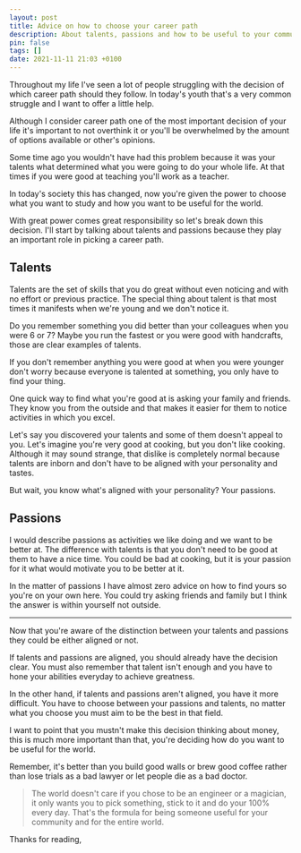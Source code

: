```yaml
---
layout: post
title: Advice on how to choose your career path
description: About talents, passions and how to be useful to your community and the world.
pin: false
tags: []
date: 2021-11-11 21:03 +0100
---
```


Throughout my life I've seen a lot of people struggling with the decision of which career path should they follow. In today's youth that's a very common struggle and I want to offer a little help.

Although I consider career path one of the most important decision of your life it's important to not overthink it or you'll be overwhelmed by the amount of options available or other's opinions.

Some time ago you wouldn't have had this problem because it was your talents what determined what you were going to do your whole life. At that times if you were good at teaching you'll work as a teacher.

In today's society this has changed, now you're given the power to choose what you want to study and how you want to be useful for the world. 

With great power comes great responsibility so let's break down this decision. I'll start by talking about talents and passions because they play an important role in picking a career path.

## Talents

Talents are the set of skills that you do great without even noticing and with no effort or previous practice. The special thing about talent is that most times it manifests when we're young and we don't notice it. 

Do you remember something you did better than your colleagues when you were 6 or 7? Maybe you run the fastest or you were good with handcrafts, those are clear examples of talents.

If you don't remember anything you were good at when you were younger don't worry because everyone is talented at something, you only have to find your thing.

One quick way to find what you're good at is asking your family and friends. They know you from the outside and that makes it easier for them to notice activities in which you excel.

Let's say you discovered your talents and some of them doesn't appeal to you. Let's imagine you're very good at cooking, but you don't like cooking. Although it may sound strange, that dislike is completely normal because talents are inborn and don't have to be aligned with your personality and tastes.

But wait, you know what's aligned with your personality? Your passions.

## Passions

I would describe passions as activities we like doing and we want to be better at. The difference with talents is that you don't need to be good at them to have a nice time. You could be bad at cooking, but it is your passion for it what would motivate you to be better at it.

In the matter of passions I have almost zero advice on how to find yours so you're on your own here. You could try asking friends and family but I think the answer is within yourself not outside.

---

Now that you're aware of the distinction between your talents and passions they could be either aligned or not.

If talents and passions are aligned, you should already have the decision clear. You must also remember that talent isn't enough and you have to hone your abilities everyday to achieve greatness.

In the other hand, if talents and passions aren't aligned, you have it more difficult. You have to choose between your passions and talents, no matter what you choose you must aim to be the best in that field.

I want to point that you mustn't make this decision thinking about money, this is much more important than that, you're deciding how do you want to be useful for the world.

Remember, it's better than you build good walls or brew good coffee rather than lose trials as a bad lawyer or let people die as a bad doctor.

> The world doesn't care if you chose to be an engineer or a magician, it only wants you to pick something, stick to it and do your 100% every day. That's the formula for being someone useful for your community and for the entire world.

Thanks for reading, 
